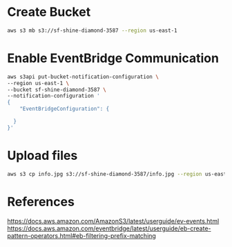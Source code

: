 # Create Bucket 

```sh
aws s3 mb s3://sf-shine-diamond-3587 --region us-east-1 
```



# Enable EventBridge Communication

```sh
aws s3api put-bucket-notification-configuration \
--region us-east-1 \
--bucket sf-shine-diamond-3587 \
--notification-configuration '
{
    "EventBridgeConfiguration": {

  }
}'
```



# Upload files 

```sh
aws s3 cp info.jpg s3://sf-shine-diamond-3587/info.jpg --region us-east-1 
```



# References

https://docs.aws.amazon.com/AmazonS3/latest/userguide/ev-events.html
https://docs.aws.amazon.com/eventbridge/latest/userguide/eb-create-pattern-operators.html#eb-filtering-prefix-matching